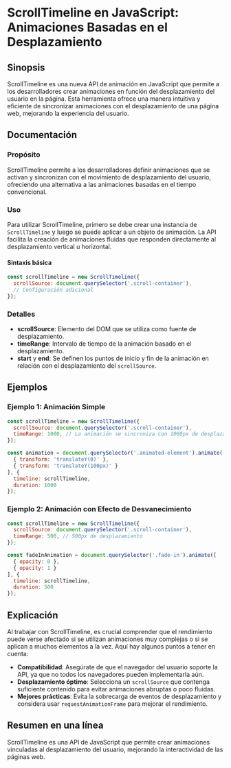 <!--
Meta Description: # ScrollTimeline en JavaScript: Animaciones Basadas en el Desplazamiento ## Sinopsis ScrollTimeline es una nueva API de animación en JavaScript que pe...
Meta Keywords: scrolltimeline, desplazamiento, animaciones, que, del
-->

# ScrollTimeline en JavaScript: Animaciones Basadas en el Desplazamiento

## Sinopsis
ScrollTimeline es una nueva API de animación en JavaScript que permite a los desarrolladores crear animaciones en función del desplazamiento del usuario en la página. Esta herramienta ofrece una manera intuitiva y eficiente de sincronizar animaciones con el desplazamiento de una página web, mejorando la experiencia del usuario.

## Documentación

### Propósito
ScrollTimeline permite a los desarrolladores definir animaciones que se activan y sincronizan con el movimiento de desplazamiento del usuario, ofreciendo una alternativa a las animaciones basadas en el tiempo convencional.

### Uso
Para utilizar ScrollTimeline, primero se debe crear una instancia de `ScrollTimeline` y luego se puede aplicar a un objeto de animación. La API facilita la creación de animaciones fluidas que responden directamente al desplazamiento vertical u horizontal.

#### Sintaxis básica
```javascript
const scrollTimeline = new ScrollTimeline({
  scrollSource: document.querySelector('.scroll-container'),
  // Configuración adicional
});
```

### Detalles
- **scrollSource**: Elemento del DOM que se utiliza como fuente de desplazamiento.
- **timeRange**: Intervalo de tiempo de la animación basado en el desplazamiento.
- **start** y **end**: Se definen los puntos de inicio y fin de la animación en relación con el desplazamiento del `scrollSource`.

## Ejemplos

### Ejemplo 1: Animación Simple
```javascript
const scrollTimeline = new ScrollTimeline({
  scrollSource: document.querySelector('.scroll-container'),
  timeRange: 1000, // La animación se sincroniza con 1000px de desplazamiento
});

const animation = document.querySelector('.animated-element').animate([
  { transform: 'translateY(0)' },
  { transform: 'translateY(100px)' }
], {
  timeline: scrollTimeline,
  duration: 1000
});
```

### Ejemplo 2: Animación con Efecto de Desvanecimiento
```javascript
const scrollTimeline = new ScrollTimeline({
  scrollSource: document.querySelector('.scroll-container'),
  timeRange: 500, // 500px de desplazamiento
});

const fadeInAnimation = document.querySelector('.fade-in').animate([
  { opacity: 0 },
  { opacity: 1 }
], {
  timeline: scrollTimeline,
  duration: 500
});
```

## Explicación
Al trabajar con ScrollTimeline, es crucial comprender que el rendimiento puede verse afectado si se utilizan animaciones muy complejas o si se aplican a muchos elementos a la vez. Aquí hay algunos puntos a tener en cuenta:

- **Compatibilidad**: Asegúrate de que el navegador del usuario soporte la API, ya que no todos los navegadores pueden implementarla aún.
- **Desplazamiento óptimo**: Selecciona un `scrollSource` que contenga suficiente contenido para evitar animaciones abruptas o poco fluidas.
- **Mejores prácticas**: Evita la sobrecarga de eventos de desplazamiento y considera usar `requestAnimationFrame` para mejorar el rendimiento.

## Resumen en una línea
ScrollTimeline es una API de JavaScript que permite crear animaciones vinculadas al desplazamiento del usuario, mejorando la interactividad de las páginas web.